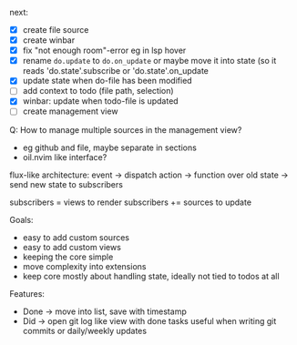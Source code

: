 next:  
- [x] create file source
- [x] create winbar
- [x] fix "not enough room"-error eg in lsp hover
- [x] rename `do.update` to `do.on_update` or maybe move it into state (so it reads 'do.state'.subscribe or 'do.state'.on_update
- [x] update state when do-file has been modified
- [ ] add context to todo (file path, selection)
- [x] winbar: update when todo-file is updated
- [ ] create management view

Q: How to manage multiple sources in the management view?
- eg github and file, maybe separate in sections 
- oil.nvim like interface?


flux-like architecture:
event -> dispatch action -> function over old state -> send new state to subscribers

subscribers = views to render
subscribers += sources to update

Goals:
- easy to add custom sources
- easy to add custom views
- keeping the core simple
- move complexity into extensions
- keep core mostly about handling state, ideally not tied to todos at all

Features:
- Done -> move into list, save with timestamp
- Did -> open git log like view with done tasks
useful when writing git commits or daily/weekly updates
